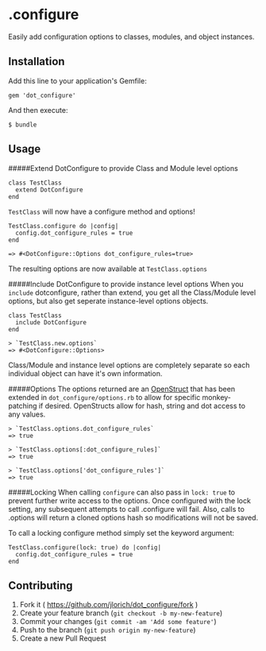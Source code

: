 # .configure

Easily add configuration options to classes, modules, and object instances.

## Installation

Add this line to your application's Gemfile:

    gem 'dot_configure'

And then execute:

    $ bundle

## Usage

#####Extend DotConfigure to provide Class and Module level options

    class TestClass
      extend DotConfigure
    end

`TestClass` will now have a configure method and options!

    TestClass.configure do |config|
      config.dot_configure_rules = true
    end
    
    => #<DotConfigure::Options dot_configure_rules=true>

The resulting options are now available at `TestClass.options`

#####Include DotConfigure to provide instance level options
When you `include` dotconfigure, rather than extend, you get all the Class/Module level options, but also get seperate instance-level options objects.

    class TestClass
      include DotConfigure
    end

    > `TestClass.new.options`
    => #<DotConfigure::Options>
  
Class/Module and instance level options are completely separate so each individual object can have it's own information.

#####Options
The options returned are an [OpenStruct](http://www.ruby-doc.org/stdlib-2.0/libdoc/ostruct/rdoc/OpenStruct.html) that has been extended in `dot_configure/options.rb` to allow for specific monkey-patching if desired.  OpenStructs allow for hash, string and dot access to any values.

    > `TestClass.options.dot_configure_rules`
    => true
    
    > `TestClass.options[:dot_configure_rules]`
    => true
    
    > `TestClass.options['dot_configure_rules']`
    => true

#####Locking
When calling `configure` can also pass in `lock: true` to prevent further write access to the options.  Once configured with the lock setting, any subsequent attempts to call .configure will fail.  Also, calls to .options will return a cloned options hash so modifications will not be saved.

To call a locking configure method simply set the keyword argument:

    TestClass.configure(lock: true) do |config|
      config.dot_configure_rules = true
    end

## Contributing

1. Fork it ( https://github.com/jlorich/dot_configure/fork )
2. Create your feature branch (`git checkout -b my-new-feature`)
3. Commit your changes (`git commit -am 'Add some feature'`)
4. Push to the branch (`git push origin my-new-feature`)
5. Create a new Pull Request